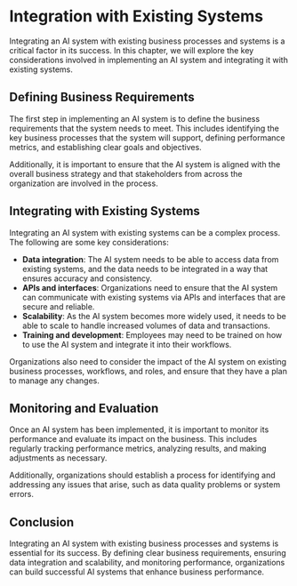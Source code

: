 Integration with Existing Systems
=======================================================================

Integrating an AI system with existing business processes and systems is a critical factor in its success. In this chapter, we will explore the key considerations involved in implementing an AI system and integrating it with existing systems.

Defining Business Requirements
------------------------------

The first step in implementing an AI system is to define the business requirements that the system needs to meet. This includes identifying the key business processes that the system will support, defining performance metrics, and establishing clear goals and objectives.

Additionally, it is important to ensure that the AI system is aligned with the overall business strategy and that stakeholders from across the organization are involved in the process.

Integrating with Existing Systems
---------------------------------

Integrating an AI system with existing systems can be a complex process. The following are some key considerations:

* **Data integration**: The AI system needs to be able to access data from existing systems, and the data needs to be integrated in a way that ensures accuracy and consistency.
* **APIs and interfaces**: Organizations need to ensure that the AI system can communicate with existing systems via APIs and interfaces that are secure and reliable.
* **Scalability**: As the AI system becomes more widely used, it needs to be able to scale to handle increased volumes of data and transactions.
* **Training and development**: Employees may need to be trained on how to use the AI system and integrate it into their workflows.

Organizations also need to consider the impact of the AI system on existing business processes, workflows, and roles, and ensure that they have a plan to manage any changes.

Monitoring and Evaluation
-------------------------

Once an AI system has been implemented, it is important to monitor its performance and evaluate its impact on the business. This includes regularly tracking performance metrics, analyzing results, and making adjustments as necessary.

Additionally, organizations should establish a process for identifying and addressing any issues that arise, such as data quality problems or system errors.

Conclusion
----------

Integrating an AI system with existing business processes and systems is essential for its success. By defining clear business requirements, ensuring data integration and scalability, and monitoring performance, organizations can build successful AI systems that enhance business performance.
